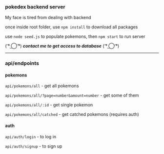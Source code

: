 ### pokedex backend server ###

My face is tired from dealing with backend

once inside root folder, use `npm install` to download all packages

use `node seed.js` to populate pokemons, then `npm start` to run server

( ͡° ͜◯ ͡°) ***contact me to get access to database*** ( ͡° ͜◯ ͡°)

- - - - 

### api/endpoints ###

#### pokemons ####

`api/pokemons/all` - get all pokemons  

`api/pokemons/all/?page=number&amount=number` - get some of them  

`api/pokemons/all/:id` - get single pokemon  

`api/pokemons/all/catched` - get catched pokemons (requires auth)  


#### auth ####

`api/auth/login` - to log in  

`api/auth/signup` - to sign up  






